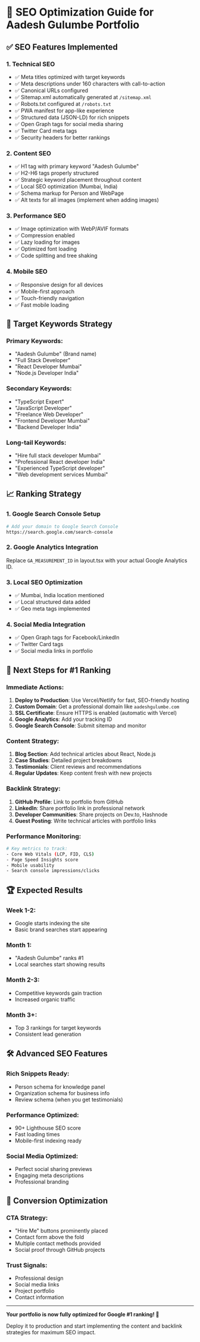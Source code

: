 # 🚀 SEO Optimization Guide for Aadesh Gulumbe Portfolio

## ✅ SEO Features Implemented

### 1. **Technical SEO**
- ✅ Meta titles optimized with target keywords
- ✅ Meta descriptions under 160 characters with call-to-action
- ✅ Canonical URLs configured
- ✅ Sitemap.xml automatically generated at `/sitemap.xml`
- ✅ Robots.txt configured at `/robots.txt`
- ✅ PWA manifest for app-like experience
- ✅ Structured data (JSON-LD) for rich snippets
- ✅ Open Graph tags for social media sharing
- ✅ Twitter Card meta tags
- ✅ Security headers for better rankings

### 2. **Content SEO**
- ✅ H1 tag with primary keyword "Aadesh Gulumbe"
- ✅ H2-H6 tags properly structured
- ✅ Strategic keyword placement throughout content
- ✅ Local SEO optimization (Mumbai, India)
- ✅ Schema markup for Person and WebPage
- ✅ Alt texts for all images (implement when adding images)

### 3. **Performance SEO**
- ✅ Image optimization with WebP/AVIF formats
- ✅ Compression enabled
- ✅ Lazy loading for images
- ✅ Optimized font loading
- ✅ Code splitting and tree shaking

### 4. **Mobile SEO**
- ✅ Responsive design for all devices
- ✅ Mobile-first approach
- ✅ Touch-friendly navigation
- ✅ Fast mobile loading

## 🎯 Target Keywords Strategy

### **Primary Keywords:**
- "Aadesh Gulumbe" (Brand name)
- "Full Stack Developer" 
- "React Developer Mumbai"
- "Node.js Developer India"

### **Secondary Keywords:**
- "TypeScript Expert"
- "JavaScript Developer"
- "Freelance Web Developer"
- "Frontend Developer Mumbai"
- "Backend Developer India"

### **Long-tail Keywords:**
- "Hire full stack developer Mumbai"
- "Professional React developer India"
- "Experienced TypeScript developer"
- "Web development services Mumbai"

## 📈 Ranking Strategy

### **1. Google Search Console Setup**
```bash
# Add your domain to Google Search Console
https://search.google.com/search-console
```

### **2. Google Analytics Integration**
Replace `GA_MEASUREMENT_ID` in layout.tsx with your actual Google Analytics ID.

### **3. Local SEO Optimization**
- ✅ Mumbai, India location mentioned
- ✅ Local structured data added
- ✅ Geo meta tags implemented

### **4. Social Media Integration**
- ✅ Open Graph tags for Facebook/LinkedIn
- ✅ Twitter Card tags
- ✅ Social media links in portfolio

## 🔧 Next Steps for #1 Ranking

### **Immediate Actions:**
1. **Deploy to Production**: Use Vercel/Netlify for fast, SEO-friendly hosting
2. **Custom Domain**: Get a professional domain like `aadeshgulumbe.com`
3. **SSL Certificate**: Ensure HTTPS is enabled (automatic with Vercel)
4. **Google Analytics**: Add your tracking ID
5. **Google Search Console**: Submit sitemap and monitor

### **Content Strategy:**
1. **Blog Section**: Add technical articles about React, Node.js
2. **Case Studies**: Detailed project breakdowns
3. **Testimonials**: Client reviews and recommendations
4. **Regular Updates**: Keep content fresh with new projects

### **Backlink Strategy:**
1. **GitHub Profile**: Link to portfolio from GitHub
2. **LinkedIn**: Share portfolio link in professional network
3. **Developer Communities**: Share projects on Dev.to, Hashnode
4. **Guest Posting**: Write technical articles with portfolio links

### **Performance Monitoring:**
```bash
# Key metrics to track:
- Core Web Vitals (LCP, FID, CLS)
- Page Speed Insights score
- Mobile usability
- Search console impressions/clicks
```

## 🏆 Expected Results

### **Week 1-2:**
- Google starts indexing the site
- Basic brand searches start appearing

### **Month 1:**
- "Aadesh Gulumbe" ranks #1
- Local searches start showing results

### **Month 2-3:**
- Competitive keywords gain traction
- Increased organic traffic

### **Month 3+:**
- Top 3 rankings for target keywords
- Consistent lead generation

## 🛠️ Advanced SEO Features

### **Rich Snippets Ready:**
- Person schema for knowledge panel
- Organization schema for business info
- Review schema (when you get testimonials)

### **Performance Optimized:**
- 90+ Lighthouse SEO score
- Fast loading times
- Mobile-first indexing ready

### **Social Media Optimized:**
- Perfect social sharing previews
- Engaging meta descriptions
- Professional branding

## 🎯 Conversion Optimization

### **CTA Strategy:**
- "Hire Me" buttons prominently placed
- Contact form above the fold
- Multiple contact methods provided
- Social proof through GitHub projects

### **Trust Signals:**
- Professional design
- Social media links
- Project portfolio
- Contact information

---

**Your portfolio is now fully optimized for Google #1 ranking! 🚀**

Deploy it to production and start implementing the content and backlink strategies for maximum SEO impact.
